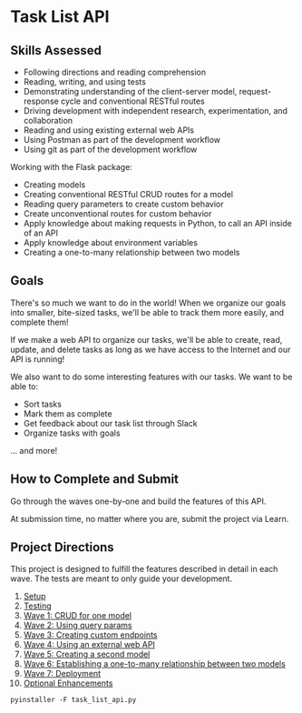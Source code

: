 # Task List API

## Skills Assessed

- Following directions and reading comprehension
- Reading, writing, and using tests
- Demonstrating understanding of the client-server model, request-response cycle and conventional RESTful routes
- Driving development with independent research, experimentation, and collaboration
- Reading and using existing external web APIs
- Using Postman as part of the development workflow
- Using git as part of the development workflow

Working with the Flask package:

- Creating models
- Creating conventional RESTful CRUD routes for a model
- Reading query parameters to create custom behavior
- Create unconventional routes for custom behavior
- Apply knowledge about making requests in Python, to call an API inside of an API
- Apply knowledge about environment variables
- Creating a one-to-many relationship between two models

## Goals

There's so much we want to do in the world! When we organize our goals into smaller, bite-sized tasks, we'll be able to track them more easily, and complete them!

If we make a web API to organize our tasks, we'll be able to create, read, update, and delete tasks as long as we have access to the Internet and our API is running!

We also want to do some interesting features with our tasks. We want to be able to:

- Sort tasks
- Mark them as complete
- Get feedback about our task list through Slack
- Organize tasks with goals

... and more!

## How to Complete and Submit

Go through the waves one-by-one and build the features of this API.

At submission time, no matter where you are, submit the project via Learn.

## Project Directions

This project is designed to fulfill the features described in detail in each wave. The tests are meant to only guide your development.

1. [Setup](ada-project-docs/setup.md)
1. [Testing](ada-project-docs/testing.md)
1. [Wave 1: CRUD for one model](ada-project-docs/wave_01.md)
1. [Wave 2: Using query params](ada-project-docs/wave_02.md)
1. [Wave 3: Creating custom endpoints](ada-project-docs/wave_03.md)
1. [Wave 4: Using an external web API](ada-project-docs/wave_04.md)
1. [Wave 5: Creating a second model](ada-project-docs/wave_05.md)
1. [Wave 6: Establishing a one-to-many relationship between two models](ada-project-docs/wave_06.md)
1. [Wave 7: Deployment](ada-project-docs/wave_07.md)
1. [Optional Enhancements](ada-project-docs/optional-enhancements.md)

```
pyinstaller -F task_list_api.py
```
